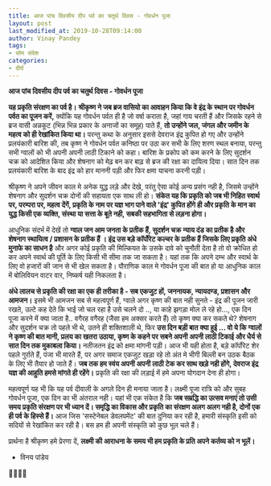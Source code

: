 ```yaml
---
title: आज पांच दिवसीय दीप पर्व का चतुर्थ दिवस - गोवर्धन पूजा
layout: post
last_modified_at: 2019-10-28T09:14:00
author: Vinay Pandey
tags:
- सोम संदेश
categories:
- दीर्घ
---
```

**आज पांच दिवसीय दीप पर्व का चतुर्थ दिवस - गोवर्धन पूजा**

**यह प्रकृति संरक्षण का पर्व है।** 
**श्रीकृष्ण ने जब ब्रज वासियो का आवाहन किया कि वे इंद्र के स्थान पर गोवर्धन पर्वत का पूजन करें,** क्योंकि यह गोवर्धन पर्वत ही है जो वर्षा कराता है, जहां गाय चरती हैं और जिसके रहने से ब्रज वासी अन्नकूट (भिन्न भिन्न प्रकार के अनाजों का समूह) पाते हैं, **तो उन्होंने जल, जंगल और जमीन के महत्व को ही रेखांकित किया था।**  परन्तु कथा के अनुसार इससे देवराज इंद्र कुपित हो गए और उन्होंने प्रलयंकारी बारिश की, तब कृष्ण ने गोवर्धन पर्वत कनिष्ठा पर उठा कर सभी के लिए शरण स्थल बनाया, परन्तु सभी ग्वालों को भी अपनी अपनी लाठी टिकाने को कहा। बारिश के प्रकोप को कम करने के लिए सुदर्शन चक्र को आदेशित किया और शेषनाग को मेढ़ बन कर बाढ़ से ब्रज की रक्षा का दायित्व दिया। सात दिन तक प्रलयंकारी बारिश के बाद इंद्र को हार माननी पड़ी और फिर क्षमा याचना करनी पड़ी।

श्रीकृष्ण ने अपने जीवन काल मे अनेक युद्ध लड़े और देखे, परंतु ऐसा कोई अन्य प्रसंग नही है, जिसमे उन्होंने शेषनाग और सुदर्शन चक्र दोनों की सहायता एक साथ ली हो। **संकेत यह कि प्रकृति को जब भी निहित स्वार्थ पर, परम्परा पर, महत्व देंगें, प्रकृति के नाम पर यज्ञ भाग पाने वाले 'इंद्र' कुपित होंगे ही और प्रकृति के मान का युद्ध किसी एक व्यक्ति, संस्था या सत्ता के बूते नही, सबकी सहभागिता से लड़ना होगा।**

आधुनिक संदर्भ में देखें तो **ग्वाल जन आम जनता के प्रतीक हैं, सुदर्शन चक्र न्याय दंड का प्रतीक है और शेषनाग  स्थायित्व / प्रशासन के प्रतीक हैं । इंद्र उस बड़े कॉर्पोरेट कल्चर के प्रतीक हैं जिसके लिए प्रकृति अंधे मुनाफे का साधन है** और अगर कोई प्रकृति की मिल्कियत के उसके दावे को चुनौती देता है तो वो क्रोधित हो कर अपने स्वार्थ की पूर्ति के लिए किसी भी सीमा तक जा सकता है। यहां तक कि अपने दम्भ और स्वार्थ के लिए वो हजारों की जान से भी खेल सकता है। पौराणिक काल मे गोवर्धन पूजा की बात हो या आधुनिक काल में बोलिवियन वाटर वार, निष्कर्ष यही निकलता है।

**अंधे लालच से प्रकृति की रक्षा का एक ही तरीका है - सब एकजुट हों, जननायक, न्यायदण्ड, प्रशासन और आमजन।** इसमे भी आमजन सब से महत्वपूर्ण हैं, ग्वाले अगर कृष्ण की बात नही सुनते - इंद्र की पूजन जारी रखते, उल्टे कह देते कि भाई जो चल रहा है उसे चलने दो .., या काहे झगड़ा मोल ले रहे हो..., एक दिन पूजा करने में क्या जाता है.. वगैरह वगैरह (जैसा हम अक्सर करते हैं) तो कृष्ण क्या कर सकते थे? शेषनाग और सुदर्शन चक्र तो पहले भी थे, उतने ही शक्तिशाली थे, फिर **उस दिन बड़ी बात क्या हुई ...  वो ये कि ग्वालों ने कृष्ण की बात मानी, प्रलय का खतरा उठाया, कृष्ण के कहने पर सबने अपनी अपनी लाठी टिकाई और धैर्य से सात दिन तक मुकाबला किया।** नतीजतन इंद्र को क्षमा मांगनी पड़ी। आज भी यही होता है, बड़े कॉर्पोरेट शेर पहले गुर्राते हैं, पंजा भी मारते हैं, पर अगर समाज एकजुट खड़ा रहे तो अंत मे भीगी बिल्ली बन उठक बैठक के लिए भी तैयार हो जाते हैं। **जब तक हम स्वंय अपनी अपनी लाठी टेक कर साथ खड़े नही होंगे, देवराज इंद्र यज्ञ की आहुति हमसे मांगते ही रहेंगे।** प्रकृति की रक्षा की लड़ाई में हमे अपना योगदान देना ही होगा। 

महत्वपूर्ण यह भी कि यह पर्व दीवाली के अगले दिन ही मनाया जाता है। लक्ष्मी पूजा रात्रि को और सुबह गोवर्धन पूजा, एक दिन का भी अंतराल नही। यहां भी एक संकेत है कि **जब सम्रद्धि का उत्सव मनाएं तो उसी समय प्रकृति संरक्षण पर भी ध्यान दें। समृद्धि का विकास और प्रकृति का संरक्षण अलग अलग नही है, दोनों एक ही पर्व के हिस्से हैं।** आज जिस 'सस्टेनेबल डेवलपमेंट' की बात दुनिया कर रही है, हमारी संस्कृति इसी को सदियों से रेखांकित कर रही है। बस हम ही अपनी संस्कृति को कुछ भूल चले हैं। 

प्रार्थना है
श्रीकृष्ण हमे प्रेरणा दें, 
**लक्ष्मी की आराधना के समय भी हम प्रकृति के प्रति अपने कर्तव्य को न भूलें।** 

- विनय पांडेय

🙏🌷🌷🙏



